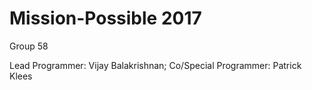 # Mission-Possible 2017
Group 58

Lead Programmer: Vijay Balakrishnan;
Co/Special Programmer: Patrick Klees
